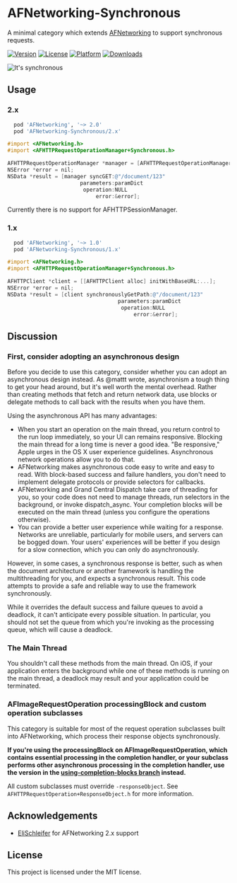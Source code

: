 AFNetworking-Synchronous
========================

A minimal category which extends [AFNetworking][] to support synchronous
requests.

[![Version](https://img.shields.io/cocoapods/v/AFNetworking-Synchronous.svg)](http://cocoapods.org/pods/AFNetworking-Synchronous)
[![License](https://img.shields.io/cocoapods/l/AFNetworking-Synchronous.svg?style=flat)](http://cocoapods.org/pods/AFNetworking-Synchronous)
[![Platform](https://img.shields.io/cocoapods/p/AFNetworking-Synchronous.svg?style=flat)](http://cocoapods.org/pods/AFNetworking-Synchronous)
[![Downloads](https://img.shields.io/cocoapods/dm/AFNetworking-Synchronous.svg)](http://cocoapods.org/pods/AFNetworking-Synchronous)

![It's synchronous](https://raw.githubusercontent.com/paulmelnikow/AFNetworking-Synchronous/assets/synchronized_diving.gif)


Usage
-----

### 2.x

```rb
  pod 'AFNetworking', '~> 2.0'
  pod 'AFNetworking-Synchronous/2.x'
```

```objective-c
#import <AFNetworking.h>
#import <AFHTTPRequestOperationManager+Synchronous.h>

AFHTTPRequestOperationManager *manager = [AFHTTPRequestOperationManager manager];
NSError *error = nil;
NSData *result = [manager syncGET:@"/document/123"
                       parameters:paramDict
                        operation:NULL
                            error:&error];
```

Currently there is no support for AFHTTPSessionManager.

### 1.x

```rb
  pod 'AFNetworking', '~> 1.0'
  pod 'AFNetworking-Synchronous/1.x'
```

```objective-c
#import <AFNetworking.h>
#import <AFHTTPRequestOperationManager+Synchronous.h>

AFHTTPClient *client = [[AFHTTPClient alloc] initWithBaseURL:...];
NSError *error = nil;
NSData *result = [client synchronouslyGetPath:@"/document/123"
                                   parameters:paramDict
                                    operation:NULL
                                        error:&error];
```


Discussion
----------

### First, consider adopting an asynchronous design

Before you decide to use this category, consider whether you can adopt an
asynchronous design instead. As @mattt wrote, asynchronism a tough thing to
get your head around, but it's well worth the mental overhead. Rather than
creating methods that fetch and return network data, use blocks or delegate
methods to call back with the results when you have them.

Using the asynchronous API has many advantages:

 - When you start an operation on the main thread, you return control to the
   run loop immediately, so your UI can remains responsive. Blocking the main
   thread for a long time is never a good idea. "Be responsive," Apple urges
   in the OS X user experience guidelines. Asynchronous network operations
   allow you to do that.
 - AFNetworking makes asynchronous code easy to write and easy to read. With
   block-based success and failure handlers, you don't need to implement
   delegate protocols or provide selectors for callbacks.
 - AFNetworking and Grand Central Dispatch take care of threading for you, so
   your code does not need to manage threads, run selectors in the background,
   or invoke dispatch_async. Your completion blocks will be executed on the
   main thread (unless you configure the operations otherwise).
 - You can provide a better user experience while waiting for a response.
   Networks are unreliable, particularly for mobile users, and servers can be
   bogged down. Your users' experiences will be better if you design for a slow
   connection, which you can only do asynchronously.

However, in some cases, a synchronous response is better, such as when the
document architecture or another framework is handling the multithreading for
you, and expects a synchronous result. This code attempts to provide a safe
and reliable way to use the framework synchronously.

While it overrides the default success and failure queues to avoid a deadlock,
it can't anticipate every possible situation. In particular, you should not
set the queue from which you're invoking as the processing queue, which will
cause a deadlock.

### The Main Thread

You shouldn't call these methods from the main thread. On iOS, if your
application enters the background while one of these methods is running on the
main thread, a deadlock may result and your application could be terminated.

### AFImageRequestOperation processingBlock and custom operation subclasses

This category is suitable for most of the request operation subclasses built
into AFNetworking, which process their response objects synchronously.

**If you're using the processingBlock on AFImageRequestOperation, which
contains essential processing in the completion handler, or your subclass
performs other asynchronous processing in the completion handler, use the
version in the [using-completion-blocks branch][using-completion-blocks]
instead.**

All custom subclasses must override `-responseObject`. See `AFHTTPRequestOperation+ResponseObject.h` for more information.


Acknowledgements
----------------

- [EliSchleifer][] for AFNetworking 2.x support


License
-------

This project is licensed under the MIT license.


[EliSchleifer]: https://github.com/EliSchleifer
[AFNetworking]: https://github.com/AFNetworking/AFNetworking
[using-completion-blocks]: https://github.com/paulmelnikow/AFNetworking-Synchronous/tree/using-completion-blocks
